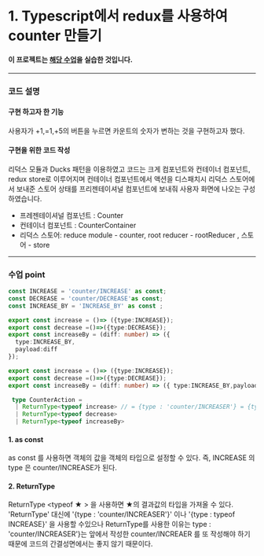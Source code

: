 # 1. Typescript에서 redux를 사용하여 counter 만들기

#### 이 프로젝트는 [해당 수업](https://react.vlpt.us/using-typescript/05-ts-redux.html)을 실습한 것입니다. 
---------------------------------------------------------------------------------------------

### 코드 설명
#### 구현 하고자 한 기능
  사용자가 +1,=1,+5의 버튼을 누르면 카운트의 숫자가 변하는 것을 구현하고자 했다. 
  
#### 구현을 위한 코드 작성
  리덕스 모듈과 Ducks 패턴을 이용하였고 코드는 크게  컴포넌트와 컨테이너 컴포넌트, redux store로 이루어지며 컨테이너 컴포넌트에서 액션을 디스패치시 리덕스 스토어에서 보내준 스토어 상태를 프리젠테이셔널 컴포넌트에 보내줘 사용자 화면에 나오는 구성하였습니다. 

+ 프레젠테이셔널 컴포넌트 : Counter
+ 컨테이너 컴포넌트 : CounterContainer
+ 리덕스 스토어:  reduce module - counter, root reducer - rootReducer , 스토어 - store
---------------------------------------------------------------------------------------------

### 수업 point

```typescript
const INCREASE = 'counter/INCREASE' as const; 
const DECREASE = 'counter/DECREASE'as const;
const INCREASE_BY = 'INCREASE_BY' as const ;

export const increase = ()=> ({type:INCREASE});
export const decrease =()=>({type:DECREASE});
export const increaseBy = (diff: number) => ({
  type:INCREASE_BY,
  payload:diff 
});

export const increase = ()=> ({type:INCREASE});
export const decrease =()=>({type:DECREASE});
export const increaseBy = (diff: number) => ({ type:INCREASE_BY,payload:diff });

 type CounterAction = 
  | ReturnType<typeof increase> // = {type : 'counter/INCREASER'} = {type : typeof INCREASE}
  | ReturnType<typeof decrease> 
  | ReturnType<typeof increaseBy>  
```

#### 1. as const 
 
 as const 를 사용하면 객체의 값을 객체의 타입으로 설정할 수 있다. 
 즉, INCREASE 의 type 은 counter/INCREASE가 된다.

#### 2. ReturnType <typeof >

 ReturnType <typeof ★ > 을 사용하면 ★의 결과값의 타입을 가져올 수 있다. 
 'ReturnType<typeof increase>' 대신에  '{type : 'counter/INCREASER'}' 이나 '{type : typeof INCREASE}' 을 사용할 수있으나 ReturnType를 사용한 이유는 
 type : 'counter/INCREASER'}는 앞에서 작성한 counter/INCREAER 를 또 작성해야 하기 때문에 코드의 간결성면에서는 좋지 않기 때문이다. 

